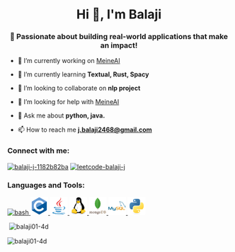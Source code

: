 <h1 align="center">Hi 👋, I'm Balaji</h1>
<h3 align="center">🚀 Passionate about building real-world applications that make an impact!</h3>

- 🔭 I’m currently working on [MeineAI](https://github.com/Balaji01-4D/MeineRE)

- 🌱 I’m currently learning **Textual, Rust, Spacy**

- 👯 I’m looking to collaborate on **nlp project**

- 🤝 I’m looking for help with [MeineAI](https://github.com/Balaji01-4D/MeineRE)

- 💬 Ask me about **python, java.**

- 📫 How to reach me **j.balaji2468@gmail.com**

<h3 align="left">Connect with me:</h3>
<p align="left">
<a href="https://linkedin.com/in/balaji-j-1182b82ba" target="blank"><img align="center" src="https://raw.githubusercontent.com/rahuldkjain/github-profile-readme-generator/master/src/images/icons/Social/linked-in-alt.svg" alt="balaji-j-1182b82ba" height="30" width="40" /></a>
<a href="https://www.leetcode.com/leetcode-balaji-j" target="blank"><img align="center" src="https://raw.githubusercontent.com/rahuldkjain/github-profile-readme-generator/master/src/images/icons/Social/leet-code.svg" alt="leetcode-balaji-j" height="30" width="40" /></a>
</p>

<h3 align="left">Languages and Tools:</h3>
<p align="left"> <a href="https://www.gnu.org/software/bash/" target="_blank" rel="noreferrer"> <img src="https://www.vectorlogo.zone/logos/gnu_bash/gnu_bash-icon.svg" alt="bash" width="40" height="40"/> </a> <a href="https://www.cprogramming.com/" target="_blank" rel="noreferrer"> <img src="https://raw.githubusercontent.com/devicons/devicon/master/icons/c/c-original.svg" alt="c" width="40" height="40"/> </a> <a href="https://www.java.com" target="_blank" rel="noreferrer"> <img src="https://raw.githubusercontent.com/devicons/devicon/master/icons/java/java-original.svg" alt="java" width="40" height="40"/> </a> <a href="https://www.linux.org/" target="_blank" rel="noreferrer"> <img src="https://raw.githubusercontent.com/devicons/devicon/master/icons/linux/linux-original.svg" alt="linux" width="40" height="40"/> </a> <a href="https://www.mongodb.com/" target="_blank" rel="noreferrer"> <img src="https://raw.githubusercontent.com/devicons/devicon/master/icons/mongodb/mongodb-original-wordmark.svg" alt="mongodb" width="40" height="40"/> </a> <a href="https://www.mysql.com/" target="_blank" rel="noreferrer"> <img src="https://raw.githubusercontent.com/devicons/devicon/master/icons/mysql/mysql-original-wordmark.svg" alt="mysql" width="40" height="40"/> </a> <a href="https://www.python.org" target="_blank" rel="noreferrer"> <img src="https://raw.githubusercontent.com/devicons/devicon/master/icons/python/python-original.svg" alt="python" width="40" height="40"/> </a> </p>

<p>&nbsp;<img align="center" src="https://github-readme-stats.vercel.app/api?username=balaji01-4d&show_icons=true&locale=en" alt="balaji01-4d" /></p>

<p><img align="center" src="https://github-readme-streak-stats.herokuapp.com/?user=balaji01-4d&" alt="balaji01-4d" /></p>
